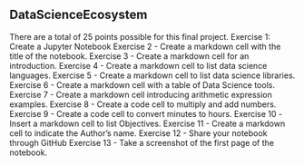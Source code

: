 ## DataScienceEcosystem
There are a total of 25 points possible for this final project.
Exercise 1: Create a Jupyter Notebook
Exercise 2 - Create a markdown cell with the title of the notebook.
Exercise 3 - Create a markdown cell for an introduction.
Exercise 4 - Create a markdown cell to list data science languages. 
Exercise 5 - Create a markdown cell to list data science libraries.
Exercise 6 - Create a markdown cell with a table of Data Science tools.
Exercise 7 - Create a markdown cell introducing arithmetic expression examples.
Exercise 8 - Create a code cell to multiply and add numbers.
Exercise 9 - Create a code cell to convert minutes to hours.
Exercise 10 -Insert a markdown cell to list Objectives.
Exercise 11 - Create a markdown cell to indicate the Author’s name.
Exercise 12 - Share your notebook through GitHub
Exercise 13 - Take a screenshot of the first page of the notebook.
